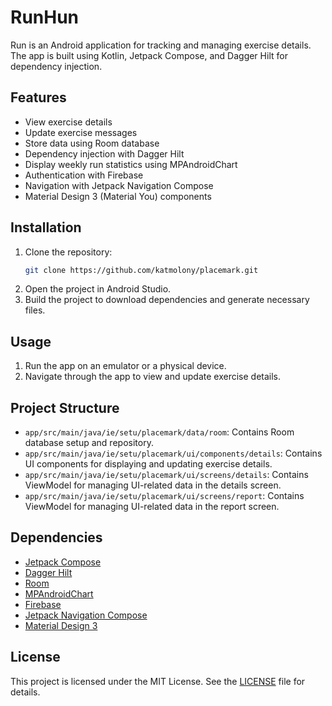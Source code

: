 # RunHun

Run is an Android application for tracking and managing exercise details. The app is built using Kotlin, Jetpack Compose, and Dagger Hilt for dependency injection.

## Features

- View exercise details
- Update exercise messages
- Store data using Room database
- Dependency injection with Dagger Hilt
- Display weekly run statistics using MPAndroidChart
- Authentication with Firebase
- Navigation with Jetpack Navigation Compose
- Material Design 3 (Material You) components

## Installation

1. Clone the repository:
    ```sh
    git clone https://github.com/katmolony/placemark.git
    ```
2. Open the project in Android Studio.
3. Build the project to download dependencies and generate necessary files.

## Usage

1. Run the app on an emulator or a physical device.
2. Navigate through the app to view and update exercise details.

## Project Structure

- `app/src/main/java/ie/setu/placemark/data/room`: Contains Room database setup and repository.
- `app/src/main/java/ie/setu/placemark/ui/components/details`: Contains UI components for displaying and updating exercise details.
- `app/src/main/java/ie/setu/placemark/ui/screens/details`: Contains ViewModel for managing UI-related data in the details screen.
- `app/src/main/java/ie/setu/placemark/ui/screens/report`: Contains ViewModel for managing UI-related data in the report screen.

## Dependencies

- [Jetpack Compose](https://developer.android.com/jetpack/compose)
- [Dagger Hilt](https://dagger.dev/hilt/)
- [Room](https://developer.android.com/training/data-storage/room)
- [MPAndroidChart](https://github.com/PhilJay/MPAndroidChart)
- [Firebase](https://firebase.google.com/)
- [Jetpack Navigation Compose](https://developer.android.com/jetpack/compose/navigation)
- [Material Design 3](https://m3.material.io/)

## License

This project is licensed under the MIT License. See the [LICENSE](LICENSE) file for details.